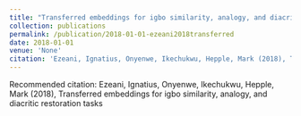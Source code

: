 ```yaml
---
title: "Transferred embeddings for igbo similarity, analogy, and diacritic restoration tasks"
collection: publications
permalink: /publication/2018-01-01-ezeani2018transferred
date: 2018-01-01
venue: 'None'
citation: 'Ezeani, Ignatius, Onyenwe, Ikechukwu, Hepple, Mark (2018), Transferred embeddings for igbo similarity, analogy, and diacritic restoration tasks'
---
```

Recommended citation: Ezeani, Ignatius, Onyenwe, Ikechukwu, Hepple, Mark (2018), Transferred embeddings for igbo similarity, analogy, and diacritic restoration tasks